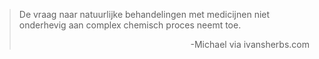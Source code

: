 > De vraag naar natuurlijke behandelingen met medicijnen niet onderhevig aan complex chemisch proces neemt toe. 
>
> <p style="text-align: right">-Michael via ivansherbs.com</p>
